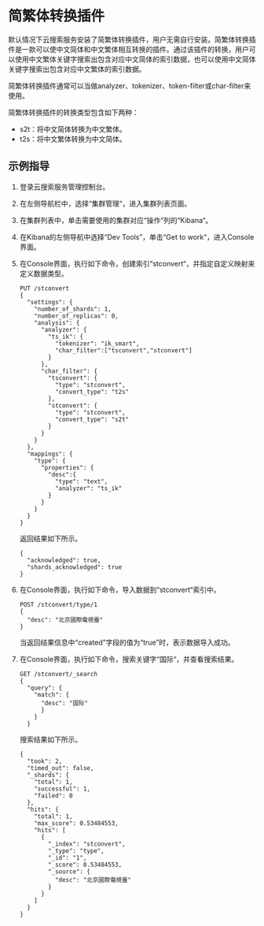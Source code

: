 # 简繁体转换插件<a name="css_01_0052"></a>

默认情况下云搜索服务安装了简繁体转换插件，用户无需自行安装。简繁体转换插件是一款可以使中文简体和中文繁体相互转换的插件。通过该插件的转换，用户可以使用中文繁体关键字搜索出包含对应中文简体的索引数据，也可以使用中文简体关键字搜索出包含对应中文繁体的索引数据。

简繁体转换插件通常可以当做analyzer、tokenizer、token-filter或char-filter来使用。

简繁体转换插件的转换类型包含如下两种：

-   s2t：将中文简体转换为中文繁体。
-   t2s：将中文繁体转换为中文简体。

## 示例指导<a name="section1441321334917"></a>

1.  登录云搜索服务管理控制台。
2.  在左侧导航栏中，选择“集群管理“，进入集群列表页面。
3.  在集群列表中，单击需要使用的集群对应“操作“列的“Kibana“。
4.  在Kibana的左侧导航中选择“Dev Tools”，单击“Get to work“，进入Console界面。
5.  在Console界面，执行如下命令，创建索引“stconvert“，并指定自定义映射来定义数据类型。

    ```
    PUT /stconvert
    {
      "settings": {
        "number_of_shards": 1,
        "number_of_replicas": 0,
        "analysis": {
          "analyzer": {
            "ts_ik": {
              "tokenizer": "ik_smart",
              "char_filter":["tsconvert","stconvert"]
            }
          },
          "char_filter": {
            "tsconvert": {
              "type": "stconvert",
              "convert_type": "t2s"
            },
            "stconvert": {
              "type": "stconvert",
              "convert_type": "s2t"
            }
          }
        }
      },
      "mappings": {
        "type": {
          "properties": {
            "desc":{
              "type": "text",
              "analyzer": "ts_ik"
            }
          }
        }
      }
    }
    ```

    返回结果如下所示。

    ```
    {
      "acknowledged": true,
      "shards_acknowledged": true
    }
    ```

6.  在Console界面，执行如下命令，导入数据到“stconvert“索引中。

    ```
    POST /stconvert/type/1
    {
      "desc": "北京國際電視臺"
    }
    ```

    当返回结果信息中“created”字段的值为“true”时，表示数据导入成功。

7.  在Console界面，执行如下命令，搜索关键字“国际“，并查看搜索结果。

    ```
    GET /stconvert/_search
    {
      "query": {
        "match": {
          "desc": "国际"    
          }  
        }
      }
    ```

    搜索结果如下所示。

    ```
    {
      "took": 2,
      "timed_out": false,
      "_shards": {
        "total": 1,
        "successful": 1,
        "failed": 0
      },
      "hits": {
        "total": 1,
        "max_score": 0.53484553,
        "hits": [
          {
            "_index": "stconvert",
            "_type": "type",
            "_id": "1",
            "_score": 0.53484553,
            "_source": {
              "desc": "北京國際電視臺"
            }
          }
        ]
      }
    }
    ```


